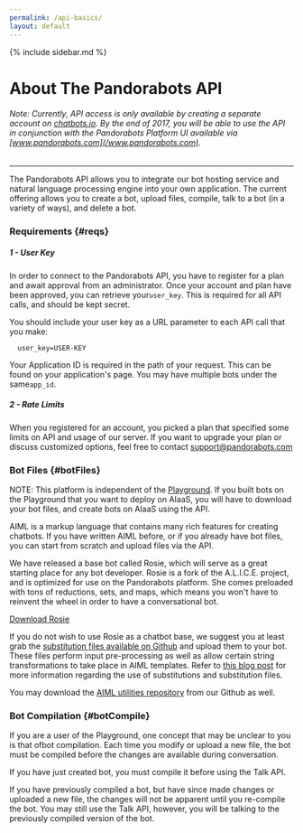 ```yaml
---
permalink: /api-basics/
layout: default
---
```


{% include sidebar.md %}
<div class="pb-docs__content">

# About The Pandorabots API

###### Note: Currently, API access is only available by creating a separate account on [chatbots.io](/chatbots.io). By the end of 2017, you will be able to use the API in conjunction with the Pandorabots Platform UI available via [www.pandorabots.com](/www.pandorabots.com).

---

The Pandorabots API allows you to integrate our bot hosting service and natural language processing engine into your own application. The current offering allows you to create a bot, upload files, compile, talk to a bot \(in a variety of ways\), and delete a bot.

### Requirements {#reqs}

##### 1 - User Key

In order to connect to the Pandorabots API, you have to register for a plan and await approval from an administrator. Once your account and plan have been approved, you can retrieve your`user_key`. This is required for all API calls, and should be kept secret.

You should include your user key as a URL parameter to each API call that you make:

```
  user_key=USER-KEY
```

Your Application ID is required in the path of your request. This can be found on your application's page. You may have multiple bots under the same`app_id`.

##### 2 - Rate Limits

When you registered for an account, you picked a plan that specified some limits on API and usage of our server. If you want to upgrade your plan or discuss customized options, feel free to contact [support@pandorabots.com](mailto:support@pandorabots.com)

### Bot Files {#botFiles}

NOTE: This platform is independent of the [Playground](https://playground.pandorabots.com/). If you built bots on the Playground that you want to deploy on AIaaS, you will have to download your bot files, and create bots on AIaaS using the API.

AIML is a markup language that contains many rich features for creating chatbots. If you have written AIML before, or if you already have bot files, you can start from scratch and upload files via the API.

We have released a base bot called Rosie, which will serve as a great starting place for any bot developer. Rosie is a fork of the A.L.I.C.E. project, and is optimized for use on the Pandorabots platform. She comes preloaded with tons of reductions, sets, and maps, which means you won't have to reinvent the wheel in order to have a conversational bot.

[Download Rosie](https://github.com/pandorabots/rosie)

If you do not wish to use Rosie as a chatbot base, we suggest you at least grab the [substitution files available on Github](https://github.com/pandorabots/substitutions) and upload them to your bot. These files perform input pre-processing as well as allow certain string transformations to take place in AIML templates. Refer to [this blog post](http://blog.pandorabots.com/substitutions-and-sentence-splitting/) for more information regarding the use of substitutions and substitution files.

You may download the [AIML utilities repository](http://github.com/pandorabots/aiml-utilities) from our Github as well.

### Bot Compilation {#botCompile}

If you are a user of the Playground, one concept that may be unclear to you is that ofbot compilation. Each time you modify or upload a new file, the bot must be compiled before the changes are available during conversation.

If you have just created bot, you must compile it before using the Talk API.

If you have previously compiled a bot, but have since made changes or uploaded a new file, the changes will not be apparent until you re-compile the bot. You may still use the Talk API, however, you will be talking to the previously compiled version of the bot.

</div>
